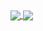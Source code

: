 <!--
**async-costelo/async-costelo** is a ✨ _special_ ✨ repository because its `README.md` (this file) appears on your GitHub profile.
-->
<a href="https://github.com/anuraghazra/github-readme-stats">
  <img align="center" src="https://github-readme-stats.vercel.app/api/top-langs/?username=async-costelo&theme=dark&layout=compact" />
</a>
<a href="https://github.com/anuraghazra/convoychat">
  <img align="center" src="https://github-readme-stats.vercel.app/api/?username=async-costelo&theme=dark" />
</a>



